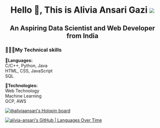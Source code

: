 <h1 align="center">Hello 👋, This is Alivia Ansari Gazi
<a href="https://www.youtube.com/watch?v=dQw4w9WgXcQ"><img src="https://user-images.githubusercontent.com/73097560/115834477-dbab4500-a447-11eb-908a-139a6edaec5c.gif"></a></h1>
<h2 font-weight: "bold" align="center"> An Aspiring Data Scientist and Web Developer from India</h2>
<p>
<b><h3>👨🏼‍💻My Technical skills</h3></b>
📜<b>Languages:</b><br/>
C/C++, Python, Java<br/>
HTML, CSS, JavaScript<br/>
SQL<br/>

🤹<b>Technologies:</b><br/>
Web Technology<br/>
Machine Learning<br/>
GCP, AWS<br/>
</p>

[![@aliviaansari's Holopin board](https://holopin.me/aliviaansari)](https://holopin.io/@aliviaansari)

[![alivia-ansari's GitHub | Languages Over Time](https://stats.quine.sh/alivia-ansari/languages-over-time?theme=light)](https://quine.sh)
